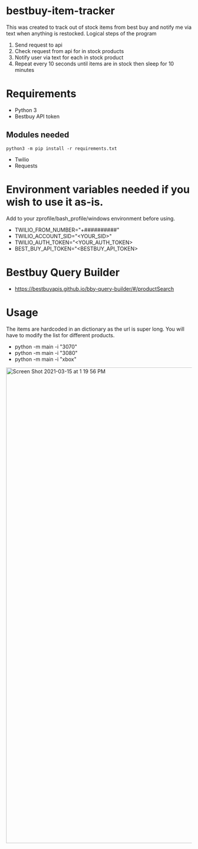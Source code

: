 # bestbuy-item-tracker
This was created to track out of stock items from best buy and notify me via text when anything is restocked.
Logical steps of the program
1) Send request to api
2) Check request from api for in stock products
3) Notify user via text for each in stock product
4) Repeat every 10 seconds until items are in stock then sleep for 10 minutes

# Requirements
- Python 3
- Bestbuy API token

## Modules needed
```python3 -m pip install -r requirements.txt```
- Twilio
- Requests

# Environment variables needed if you wish to use it as-is.
Add to your zprofile/bash_profile/windows environment before using.
- TWILIO_FROM_NUMBER="+##########"
- TWILIO_ACCOUNT_SID="<YOUR_SID>"
- TWILIO_AUTH_TOKEN="<YOUR_AUTH_TOKEN>
- BEST_BUY_API_TOKEN="<BESTBUY_API_TOKEN>

# Bestbuy Query Builder
- https://bestbuyapis.github.io/bby-query-builder/#/productSearch

# Usage
The items are hardcoded in an dictionary as the url is super long. You will have to modify the list for different products.
- python -m main -i "3070"
- python -m main -i "3080"
- python -m main -i "xbox"

<img width="1291" alt="Screen Shot 2021-03-15 at 1 19 56 PM" src="https://user-images.githubusercontent.com/46507986/111194088-3623cc80-8591-11eb-97c2-ead39b77f31c.png">
